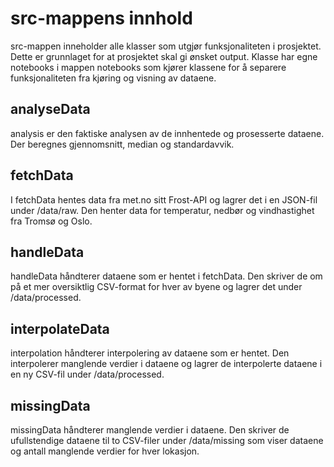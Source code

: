 # src-mappens innhold

src-mappen inneholder alle klasser som utgjør funksjonaliteten i prosjektet. Dette er grunnlaget for at prosjektet skal gi ønsket output. Klasse har egne notebooks i mappen notebooks som kjører klassene for å separere funksjonaliteten fra kjøring og visning av dataene.


## analyseData

analysis er den faktiske analysen av de innhentede og prosesserte dataene. Der beregnes gjennomsnitt, median og standardavvik.


## fetchData

I fetchData hentes data fra met.no sitt Frost-API og lagrer det i en JSON-fil under /data/raw. Den henter data for temperatur, nedbør og vindhastighet fra Tromsø og Oslo.


## handleData

handleData håndterer dataene som er hentet i fetchData. Den skriver de om på et mer oversiktlig CSV-format for hver av byene og lagrer det under /data/processed.


## interpolateData

interpolation håndterer interpolering av dataene som er hentet. Den interpolerer manglende verdier i dataene og lagrer de interpolerte dataene i en ny CSV-fil under /data/processed.


## missingData

missingData håndterer manglende verdier i dataene. Den skriver de ufullstendige dataene til to CSV-filer under /data/missing som viser dataene og antall manglende verdier for hver lokasjon.

